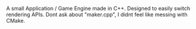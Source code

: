 A small Application / Game Engine made in C++. 
Designed to easily switch rendering APIs.
Dont ask about "maker.cpp", I didnt feel like messing with CMake.
